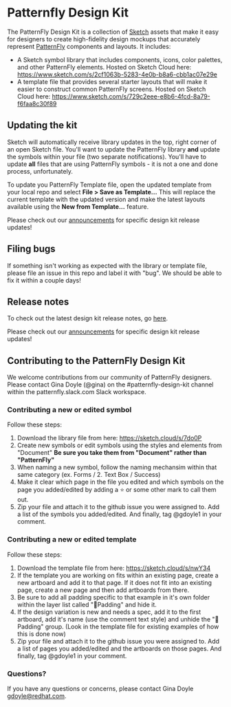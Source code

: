 # Patternfly Design Kit
The PatternFly Design Kit is a collection of [Sketch](https://www.sketchapp.com/) assets that make it easy for designers to create high-fidelity design mockups that accurately represent [PatternFly](http://patternfly.org) components and layouts. It includes:

* A Sketch symbol library that includes components, icons, color palettes, and other PatternFly elements. Hosted on Sketch Cloud here: https://www.sketch.com/s/2cf1063b-5283-4e0b-b8a6-cbb1ac07e29e
* A template file that provides several starter layouts that will make it easier to construct common PatternFly screens. Hosted on Sketch Cloud here: https://www.sketch.com/s/729c2eee-e8b6-4fcd-8a79-f6faa8c30f89

## Updating the kit
Sketch will automatically receive library updates in the top, right corner of an open Sketch file. You'll want to update the PatternFly library **and** update the symbols within your file (two separate notifications). You'll have to update **all** files that are using PatternFly symbols - it is not a one and done process, unfortunately.

To update you PatternFly Template file, open the updated template from your local repo and select **File > Save as Template...** This will replace the current template with the updated version and make the latest layouts available using the **New from Template...** feature.

Please check out our [announcements](https://github.com/patternfly/patternfly-design-kit/blob/master/Announcements.md) for specific design kit release updates!

## Filing bugs
If something isn't working as expected with the library or template file, please file an issue in this repo and label it with "bug". We should be able to fix it within a couple days! 

## Release notes
To check out the latest design kit release notes, go [here](https://github.com/patternfly/patternfly-design-kit/blob/master/PatternFly%20release%20notes.md).

Please check out our [announcements](https://github.com/patternfly/patternfly-design-kit/blob/master/Announcements.md) for specific design kit release updates!

## Contributing to the PatternFly Design Kit
We welcome contributions from our community of PatternFly designers. Please contact Gina Doyle (@gina) on the #patternfly-design-kit channel within the patternfly.slack.com Slack workspace.
### Contributing a new or edited symbol
Follow these steps:
1. Download the library file from here: https://sketch.cloud/s/7do0P
2. Create new symbols or edit symbols using the styles and elements from "Document"
**Be sure you take them from "Document" rather than "PatternFly"**
3. When naming a new symbol, follow the naming mechansim within that same category (ex. Forms / 2. Text Box / Success)
4. Make it clear which page in the file you edited and which symbols on the page you added/edited by adding a ⭐️ or some other mark to call them out.
5. Zip your file and attach it to the github issue you were assigned to. Add a list of the symbols you added/edited. And finally, tag @gdoyle1 in your comment.
### Contributing a new or edited template
Follow these steps:
1. Download the template file from here: https://sketch.cloud/s/nwY34
2. If the template you are working on fits within an existing page, create a new artboard and add it to that page. If it does not fit into an existing page, create a new page and then add artboards from there.
3. Be sure to add all padding specific to that example in it's own folder within the layer list called "📐Padding" and hide it.
4. If the design variation is new and needs a spec, add it to the first artboard, add it's name (use the comment text style) and unhide the "📐Padding" group. (Look in the template file for existing examples of how this is done now)
5. Zip your file and attach it to the github issue you were assigned to. Add a list of pages you added/edited and the artboards on those pages. And finally, tag @gdoyle1 in your comment.
### Questions?
If you have any questions or concerns, please contact Gina Doyle [gdoyle@redhat.com](mailto:gdoyle@redhat.com).
